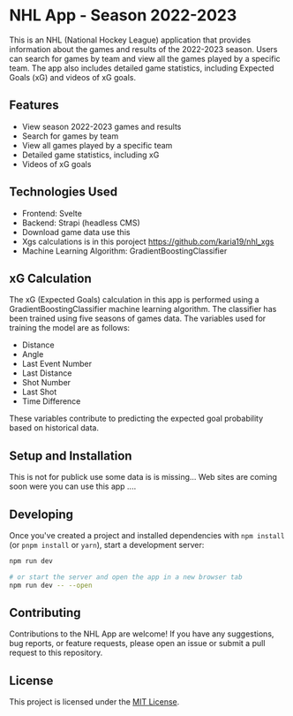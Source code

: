 # NHL App - Season 2022-2023

This is an NHL (National Hockey League) application that provides information about the games and results of the 2022-2023 season. Users can search for games by team and view all the games played by a specific team. The app also includes detailed game statistics, including Expected Goals (xG) and videos of xG goals.

## Features

- View season 2022-2023 games and results
- Search for games by team
- View all games played by a specific team
- Detailed game statistics, including xG
- Videos of xG goals

## Technologies Used

- Frontend: Svelte
- Backend: Strapi (headless CMS)
- Download game data use this 
- Xgs calculations is in this poroject https://github.com/karia19/nhl_xgs
- Machine Learning Algorithm: GradientBoostingClassifier

## xG Calculation

The xG (Expected Goals) calculation in this app is performed using a GradientBoostingClassifier machine learning algorithm. The classifier has been trained using five seasons of games data. The variables used for training the model are as follows:

- Distance
- Angle
- Last Event Number
- Last Distance
- Shot Number
- Last Shot
- Time Difference

These variables contribute to predicting the expected goal probability based on historical data.

## Setup and Installation

This is not for publick use some data is is missing...
Web sites are coming soon were you can use this app ....


## Developing

Once you've created a project and installed dependencies with `npm install` (or `pnpm install` or `yarn`), start a development server:

```bash
npm run dev

# or start the server and open the app in a new browser tab
npm run dev -- --open
```

## Contributing

Contributions to the NHL App are welcome! If you have any suggestions, bug reports, or feature requests, please open an issue or submit a pull request to this repository.

## License

This project is licensed under the [MIT License](https://opensource.org/licenses/MIT).


